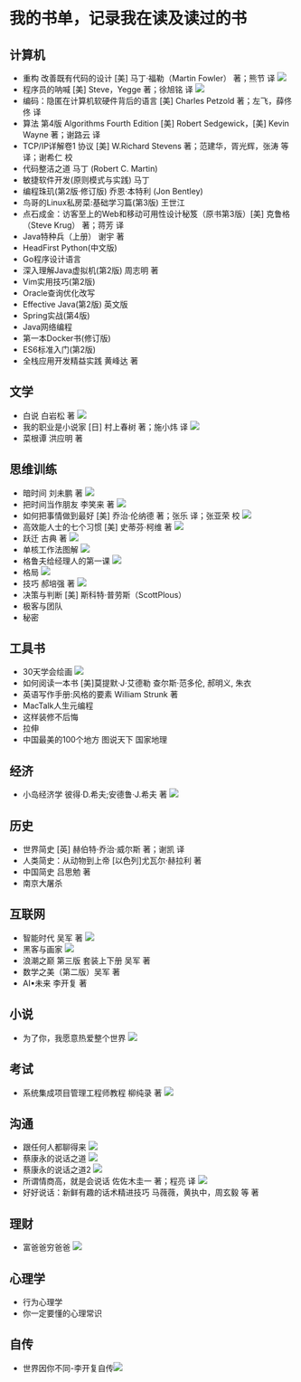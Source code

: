 # 我的书单，记录我在读及读过的书
## 计算机
- 重构 改善既有代码的设计 [美] 马丁·福勒（Martin Fowler） 著；熊节 译 ![](https://img.shields.io/badge/progress-finish-green.svg)
- 程序员的呐喊 [美] Steve，Yegge 著；徐旭铭 译 ![](https://img.shields.io/badge/progress-finish-green.svg)
- 编码：隐匿在计算机软硬件背后的语言 [美] Charles Petzold 著；左飞，薛佟佟 译
- 算法 第4版 Algorithms Fourth Edition [美] Robert Sedgewick，[美] Kevin Wayne 著；谢路云 译
- TCP/IP详解卷1 协议 [美] W.Richard Stevens 著；范建华，胥光辉，张涛 等 译；谢希仁 校
- 代码整洁之道 马丁 (Robert C. Martin)
- 敏捷软件开发(原则模式与实践) 马丁
- 编程珠玑(第2版·修订版) 乔恩·本特利 (Jon Bentley)
- 鸟哥的Linux私房菜:基础学习篇(第3版) 王世江
- 点石成金：访客至上的Web和移动可用性设计秘笈（原书第3版）[美] 克鲁格（Steve Krug） 著；蒋芳 译
- Java特种兵（上册） 谢宇 著
- HeadFirst Python(中文版)
- Go程序设计语言
- 深入理解Java虚拟机(第2版) 周志明 著
- Vim实用技巧(第2版) 
- Oracle查询优化改写
- Effective Java(第2版) 英文版
- Spring实战(第4版)
- Java网络编程
- 第一本Docker书(修订版)
- ES6标准入门(第2版)
- 全栈应用开发精益实践 黄峰达 著
## 文学
- 白说 白岩松 著 ![](https://img.shields.io/badge/progress-finish-green.svg)
- 我的职业是小说家 [日] 村上春树 著；施小炜 译 ![](https://img.shields.io/badge/progress-finish-green.svg)
- 菜根谭 洪应明 著
## 思维训练
- 暗时间 刘未鹏 著 ![](https://img.shields.io/badge/progress-finish-green.svg)
- 把时间当作朋友 李笑来 著 ![](https://img.shields.io/badge/progress-finish-green.svg)
- 如何把事情做到最好 [美] 乔治·伦纳德 著；张乐 译；张亚荣 校 ![](https://img.shields.io/badge/progress-finish-green.svg)
- 高效能人士的七个习惯 [美] 史蒂芬·柯维 著 ![](https://img.shields.io/badge/progress-finish-green.svg)
- 跃迁 古典 著 ![](https://img.shields.io/badge/progress-finish-green.svg)
- 单核工作法图解 ![](https://img.shields.io/badge/progress-finish-green.svg)
- 格鲁夫给经理人的第一课 ![](https://img.shields.io/badge/progress-finish-green.svg)
- 格局 ![](https://img.shields.io/badge/progress-finish-green.svg)
- 技巧 郝培强 著 ![](https://img.shields.io/badge/progress-finish-green.svg)
- 决策与判断 [美] 斯科特·普劳斯（ScottPlous） 
- 极客与团队
- 秘密
## 工具书
- 30天学会绘画 ![](https://img.shields.io/badge/progress-finish-green.svg)
- 如何阅读一本书 [美]莫提默·J·艾德勒 查尔斯·范多伦, 郝明义, 朱衣
- 英语写作手册:风格的要素 William Strunk 著
- MacTalk人生元编程
- 这样装修不后悔
- 拉伸
- 中国最美的100个地方 图说天下 国家地理
## 经济
- 小岛经济学 彼得·D.希夫;安德鲁·J.希夫 著 ![](https://img.shields.io/badge/progress-finish-green.svg)
## 历史
- 世界简史 [英] 赫伯特·乔治·威尔斯 著；谢凯 译
- 人类简史：从动物到上帝 [以色列]尤瓦尔·赫拉利 著
- 中国简史 吕思勉 著
- 南京大屠杀
## 互联网
- 智能时代 吴军 著 ![](https://img.shields.io/badge/progress-finish-green.svg)
- 黑客与画家 ![](https://img.shields.io/badge/progress-finish-green.svg)
- 浪潮之巅 第三版 套装上下册 吴军 著
- 数学之美（第二版）吴军 著 
- AI▪未来 李开复 著
## 小说
- 为了你，我愿意热爱整个世界 ![](https://img.shields.io/badge/progress-finish-green.svg)
## 考试
- 系统集成项目管理工程师教程 柳纯录 著 ![](https://img.shields.io/badge/progress-finish-green.svg)
## 沟通
- 跟任何人都聊得来 ![](https://img.shields.io/badge/progress-finish-green.svg)
- 蔡康永的说话之道 ![](https://img.shields.io/badge/progress-finish-green.svg)
- 蔡康永的说话之道2 ![](https://img.shields.io/badge/progress-finish-green.svg)
- 所谓情商高，就是会说话 佐佐木圭一 著；程亮 译 ![](https://img.shields.io/badge/progress-finish-green.svg)
- 好好说话：新鲜有趣的话术精进技巧 马薇薇，黄执中，周玄毅 等 著
## 理财
- 富爸爸穷爸爸 ![](https://img.shields.io/badge/progress-finish-green.svg)
## 心理学
- 行为心理学
- 你一定要懂的心理常识
## 自传
- 世界因你不同-李开复自传![](https://img.shields.io/badge/progress-finish-green.svg)

